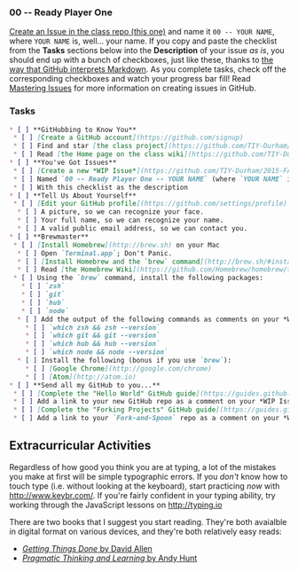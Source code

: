 ### 00 -- Ready Player One

[Create an Issue in the class repo (this one)](../issues/new) and name it `00 -- YOUR NAME`, where `YOUR NAME` is, well... your name. If you copy and paste the checklist from the **Tasks** sections below into the **Description** of your issue _as is_, you should end up with a bunch of checkboxes, just like these, thanks to [the way that GitHub interprets Markdown](https://guides.github.com/features/mastering-markdown/). As you complete tasks, check off the corresponding checkboxes and watch your progress bar fill! Read [Mastering Issues](https://guides.github.com/features/issues/) for more information on creating issues in GitHub.

### Tasks

```markdown
* [ ] **GitHubbing to Know You**
 * [ ] [Create a GitHub account](https://github.com/signup)
 * [ ] Find and star [the class project](https://github.com/TIY-Durham/2015-FALL-FEE)
 * [ ] Read [the Home page on the class wiki](https://github.com/TIY-Durham/2015-FALL-FEE/wiki)
* [ ] **You've Got Issues**
 * [ ] [Create a new *WIP Issue*](https://github.com/TIY-Durham/2015-FALL-FEE/issues/new)
 * [ ] Named `00 -- Ready Player One -- YOUR NAME` (where `YOUR NAME` is _your_ name)
 * [ ] With this checklist as the description
* [ ] **Tell Us About Yourself**
 * [ ] [Edit your GitHub profile](https://github.com/settings/profile) to provide:
  * [ ] A picture, so we can recognize your face.
  * [ ] Your full name, so we can recognize your name.
  * [ ] A valid public email address, so we can contact you.
* [ ] **Brewmaster**
 * [ ] [Install Homebrew](http://brew.sh) on your Mac
  * [ ] Open `Terminal.app`; Don't Panic.
  * [ ] [Install Homebrew and the `brew` command](http://brew.sh/#install)
  * [ ] Read [the Homebrew Wiki](https://github.com/Homebrew/homebrew/tree/master/share/doc/homebrew#readme) to learn more about Homebrew
 * [ ] Using the `brew` command, install the following packages:
   * [ ] `zsh`
   * [ ] `git`
   * [ ] `hub`
   * [ ] `node`
  * [ ] Add the output of the following commands as comments on your *WIP Issue*:
    * [ ] `which zsh && zsh --version`
    * [ ] `which git && git --version`
    * [ ] `which hub && hub --version`
    * [ ] `which node && node --version`
  * [ ] Install the following (bonus if you use `brew`):
    * [ ] [Google Chrome](http://google.com/chrome)
    * [ ] [Atom](http://atom.io)
* [ ] **Send all my GitHub to you...**
 * [ ] [Complete the "Hello World" GitHub guide](https://guides.github.com/activities/hello-world/)
 * [ ] Add a link to your new GitHub repo as a comment on your *WIP Issue*
 * [ ] [Complete the "Forking Projects" GitHub guide](https://guides.github.com/activities/forking/)
 * [ ] Add a link to your `Fork-and-Spoon` repo as a comment on your *WIP Issue*
```

## Extracurricular Activities

Regardless of how good you think you are at typing, a lot of the mistakes you make at first will be simple typographic errors. If you _don't_ know how to touch type (i.e. without looking at the keyboard), start practicing _now_ with http://www.keybr.com/. If you're fairly confident in your typing ability, try working through the JavaScript lessons on http://typing.io

There are two books that I suggest you start reading. They're both avaialble in digital format on various devices, and they're both relatively easy reads:

* [_Getting Things Done_ by David Allen](http://j.mp/134jABk)
* [_Pragmatic Thinking and Learning_ by Andy Hunt](http://j.mp/1D5nmu8)


